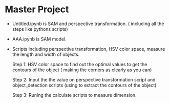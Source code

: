 # Master Project

+ Untitled.ipynb is SAM and perspective transformation. ( including all the steps like pythons scripts)

+ AAA.ipynb is SAM model.

+ Scripts including perspective transformation, HSV color space, measure the length and width of objects.

     Step 1: HSV color space to find out the optimal values to get the contours of the object ( making the corners as clearly as you can)
  
     Step 2: Input the the value on perspective transformation script and object_detection scripts (using to extract the contours of the object)
  
     Step 3: Runing the calculate scripts to measure dimension.

  
     
